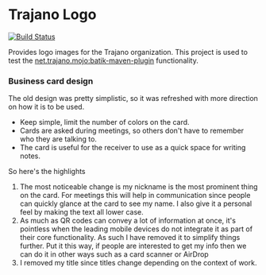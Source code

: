 Trajano Logo
============

[![Build Status](https://travis-ci.org/trajano/trajano-logo.svg)](https://travis-ci.org/trajano/trajano-logo)

Provides logo images for the Trajano organization.  This project is used to
test the [net.trajano.mojo:batik-maven-plugin][1] functionality.

### Business card design

The old design was pretty simplistic, so it was refreshed with more direction on how it is to be used.

* Keep simple, limit the number of colors on the card.
* Cards are asked during meetings, so others don't have to remember who they are talking to.
* The card is useful for the receiver to use as a quick space for writing notes.
 
So here's the highlights

1. The most noticeable change is my nickname is the most prominent thing on the card.  For meetings this will help in communication since people can quickly glance at the card to see my name.  I also give it a personal feel by making the text all lower case.
2. As much as QR codes can convey a lot of information at once, it's pointless when the leading mobile devices do not integrate it as part of their core functionality.  As such I have removed it to simplify things further.  Put it this way, if people are interested to get my info then we can do it in other ways such as a card scanner or AirDrop 
3. I removed my title since titles change depending on the context of work.  

[1]: http://site.trajano.net/batik-maven-plugin/
